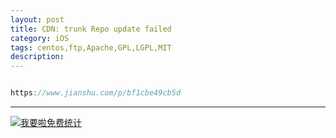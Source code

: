 ```yaml
---
layout: post
title: CDN: trunk Repo update failed
category: iOS
tags: centos,ftp,Apache,GPL,LGPL,MIT
description: 
---
```


```javascript

https://www.jianshu.com/p/bf1cbe49cb5d

```



---


<script language="javascript" type="text/javascript" src="//js.users.51.la/19176892.js"></script>
<noscript><a href="//www.51.la/?19176892" target="_blank"><img alt="&#x6211;&#x8981;&#x5566;&#x514D;&#x8D39;&#x7EDF;&#x8BA1;" src="//img.users.51.la/19176892.asp" style="border:none" /></a></noscript>

